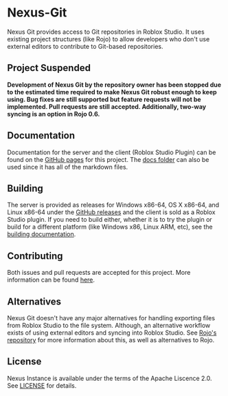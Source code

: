 # Nexus-Git
Nexus Git provides access to Git repositories in Roblox Studio.
It uses existing project structures (like Rojo) to allow developers
who don't use external editors to contribute to Git-based repositories.

## Project Suspended
**Development of Nexus Git by the repository owner has been stopped due
to the estimated time required to make Nexus Git robust enough to keep
using. Bug fixes are still supported but feature requests will not
be implemented. Pull requests are still accepted. Additionally,
two-way syncing is an option in Rojo 0.6.**

## Documentation
Documentation for the server and the client (Roblox Studio Plugin) can be found
on the [GitHub pages](https://thenexusavenger.github.io/Nexus-Git)
for this project. The [docs folder](docs) can also be used since it has all
of the markdown files.

## Building
The server is provided as releases for Windows x86-64, OS X x86-64,
and Linux x86-64 under the [GitHub releases](https://github.com/TheNexusAvenger/Nexus-Git/releases)
and the client is sold as a Roblox Studio plugin. If you need to
build either, whether it is to try the plugin or build for a different
platform (like Windows x86, Linux ARM, etc), see the 
[building documentation](https://github.com/TheNexusAvenger/Nexus-Git/blob/master/docs/building.md).

## Contributing
Both issues and pull requests are accepted for this project.
More information can be found [here](docs/contributing.md).

## Alternatives
Nexus Git doesn't have any major alternatives for handling exporting
files from Roblox Studio to the file system. Although, an
alternative workflow exists of using external editors and syncing
into Roblox Studio. See [Rojo's repository](https://github.com/rojo-rbx/rojo/)
for more information about this, as well as alternatives
to Rojo.

## License
Nexus Instance is available under the terms of the Apache 
Liscence 2.0. See [LICENSE](LICENSE) for details.